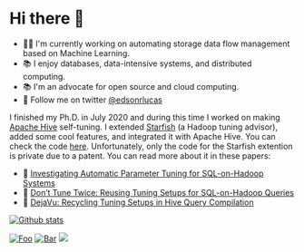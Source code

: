 # Hi there :wave:

- :construction_worker_man: I'm currently working on automating storage data flow management based on Machine Learning.
- :books: I enjoy databases, data-intensive systems, and distributed computing.
- :books: I'm an advocate for open source and cloud computing.
- :postal_horn: Follow me on twitter [@edsonrlucas](https://www.twitter.com/edsonrlucas)

I finished my Ph.D. in July 2020 and during this time I worked on making [Apache Hive](https://hive.apache.org/) self-tuning. I extended [Starfish](http://cidrdb.org/cidr2011/Papers/CIDR11_Paper36.pdf) (a Hadoop tuning advisor), added some cool features, and integrated it with Apache Hive. You can check the code [here](https://github.com/edsonrl/experiments). Unfortunately, only the code for the Starfish extention is private due to a patent. You can read more about it in these papers:

- :scroll: [Investigating Automatic Parameter Tuning for SQL-on-Hadoop Systems](https://www.sciencedirect.com/science/article/abs/pii/S2214579621000216)
- :scroll: [Don’t Tune Twice: Reusing Tuning Setups for SQL-on-Hadoop Queries](https://link.springer.com/chapter/10.1007%2F978-3-030-33223-5_9)
- :scroll: [DejaVu: Recycling Tuning Setups in Hive Query Compilation](http://ceur-ws.org/Vol-2469/ERDemo03.pdf)

[![Github stats](https://github-readme-stats.vercel.app/api?username=edsonrl&theme=white-black)](https://github.com/edsonrl/github-readme-stats)

<!--
![Top Languages](https://github-readme-stats.vercel.app/api/top-langs/?username=edsonrl&hide=TeX&layout=compact)
-->

[![Foo](https://img.shields.io/badge/LinkedIn-blue?style=flat&logo=linkedin&labelColor=blu)](https://www.linkedin.com/in/edsonramirolucasfilho/)
[![Bar](https://img.shields.io/badge/Twitter-white?style=flat&logo=twitter&labelColor=blu)](https://twitter.com/edsonrlucas)
![](https://visitor-badge.laobi.icu/badge?page_id="https://github.com/edsonrl/")
